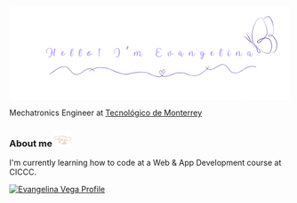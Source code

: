 <p align="center">
  <img src="eva.png" width=600 style="display: block; margin: 0 auto"/>
</p>
Mechatronics Engineer at <a href =https://tec.mx/es/innovacion-y-transformacion/ingenieria-en-mecatronica"> Tecnológico de Monterrey </a>

### About me <img src="chilitomorron.gif" alt="cinnamoroll" width="30">

I'm currently learning how to code at a Web & App Development course at CICCC.  

<a href= "https://www.linkedin.com/in/evangelina-vega/">
    <img src="https://cdn-icons-png.flaticon.com/512/61/61109.png" alt="Evangelina Vega Profile" width="20" height="20">
</a>
